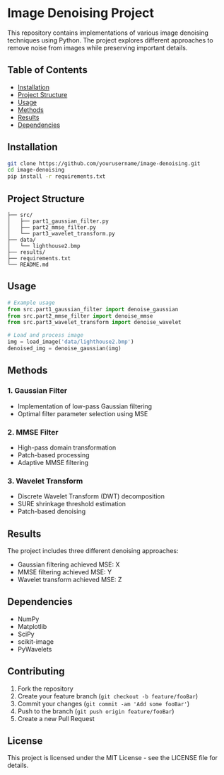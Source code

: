 # Image Denoising Project

This repository contains implementations of various image denoising techniques using Python. The project explores different approaches to remove noise from images while preserving important details.

## Table of Contents
- [Installation](#installation)
- [Project Structure](#project-structure)
- [Usage](#usage)
- [Methods](#methods)
- [Results](#results)
- [Dependencies](#dependencies)

## Installation

```bash
git clone https://github.com/yourusername/image-denoising.git
cd image-denoising
pip install -r requirements.txt
```

## Project Structure

```
├── src/
│   ├── part1_gaussian_filter.py
│   ├── part2_mmse_filter.py
│   └── part3_wavelet_transform.py
├── data/
│   └── lighthouse2.bmp
├── results/
├── requirements.txt
└── README.md
```

## Usage

```python
# Example usage
from src.part1_gaussian_filter import denoise_gaussian
from src.part2_mmse_filter import denoise_mmse
from src.part3_wavelet_transform import denoise_wavelet

# Load and process image
img = load_image('data/lighthouse2.bmp')
denoised_img = denoise_gaussian(img)
```

## Methods

### 1. Gaussian Filter
- Implementation of low-pass Gaussian filtering
- Optimal filter parameter selection using MSE

### 2. MMSE Filter
- High-pass domain transformation
- Patch-based processing
- Adaptive MMSE filtering

### 3. Wavelet Transform
- Discrete Wavelet Transform (DWT) decomposition
- SURE shrinkage threshold estimation
- Patch-based denoising

## Results

The project includes three different denoising approaches:
- Gaussian filtering achieved MSE: X
- MMSE filtering achieved MSE: Y
- Wavelet transform achieved MSE: Z

## Dependencies

- NumPy
- Matplotlib
- SciPy
- scikit-image
- PyWavelets

## Contributing

1. Fork the repository
2. Create your feature branch (`git checkout -b feature/fooBar`)
3. Commit your changes (`git commit -am 'Add some fooBar'`)
4. Push to the branch (`git push origin feature/fooBar`)
5. Create a new Pull Request

## License

This project is licensed under the MIT License - see the LICENSE file for details.
